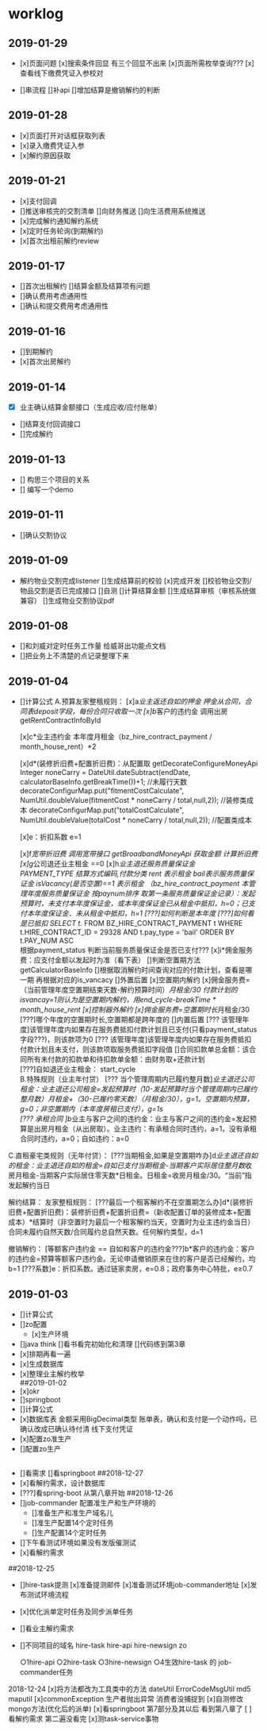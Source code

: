 # worklog
## 2019-01-29
* [x]页面问题
    [x]搜索条件回显 有三个回显不出来
    [x]页面所需枚举查询???
    [x]查看线下缴费凭证入参校对
    
* []串流程
   []补api
   []增加结算是撤销解约的判断
    
    

## 2019-01-28
* [x]页面打开对话框获取列表
* [x]录入缴费凭证入参
* [x]解约原因获取


## 2019-01-21
* [x]支付回调
* []推送审核完的交割清单
    []向财务推送
    []向生活费用系统推送
* [x]完成解约通知解约系统
* [x]定时任务轮询(到期解约)
* [x]首次出租前解约review     

## 2019-01-17
* []首次出租解约
     []结算金额及结算项有问题
* []确认费用考虑通用性
* []确认和提交费用考虑通用性     

## 2019-01-16
* []到期解约
* [x]首次出房解约
## 2019-01-14
* [x] 业主确认结算金额接口（生成应收/应付账单）
* []结算支付回调接口
* []完成解约

## 2019-01-13
* [] 构思三个项目的关系
* [] 编写一个demo


## 2019-01-11
* []确认交割协议

## 2019-01-09
* 解约物业交割完成listener
    []生成结算前的校验
      [x]完成开发
      []校验物业交割/物品交割是否已完成接口
      []自测
    []计算结算金额
    []生成结算审核（审核系统做兼容）
    []生成物业交割协议pdf
## 2019-01-08
* []和刘威对定时任务工作量
     给威哥出功能点文档
* []把业务上不清楚的点记录整理下来
     
## 2019-01-04
* []计算公式
A.预算友家整租规则：
     [x]a*业主返还自如的押金 
         押金从合同，合同表deposit字段，每份合同只收取一次
     [x]b*客户的违约金  调用出房getRentContractInfoById
         
     [x]c*业主违约金  本年度月租金（bz_hire_contract_payment / month_house_rent）*2 
     
     [x]d*(装修折旧费+配置折旧费)：从配置取  getDecorateConfigureMoneyApi
          Integer noneCarry = DateUtil.dateSubtract(endDate, calculatorBaseInfo.getBreakTime())+1;  //未履行天数
          decorateConfigurMap.put("fitmentCostCalculate", NumUtil.doubleValue(fitmentCost * noneCarry / total,null,2));    //装修类成本
          decorateConfigurMap.put("totalCostCalculate", NumUtil.doubleValue(totalCost * noneCarry / total,null,2));        //配置类成本
          
     [x]e：折扣系数   e=1
     
     [x]f*宽带折旧费
          调用宽带接口  getBroadbandMoneyApi 获取金额 计算折旧费
     [x]g*公司退还业主租金
          ==0
     [x]h*业主退还服务质量保证金  
          PAYMENT_TYPE 结算方式编码,付款分类 rent 表示租金  bail表示服务质量保证金  isVacancy(是否空置)==1 表示租金 
          （bz_hire_contract_payment 本管理年度服务质量保证金 按paynum排序 取第一条服务质量保证金记录）：发起预算时，未支付本年度保证金，或本年度保证金已从租金中抵扣，h=0；已支付本年度保证金、未从租金中抵扣，h=1
          [???]如何判断是本年度
          [???]如何看是已抵扣
             SELECT  t.* FROM  BZ_HIRE_CONTRACT_PAYMENT  t  WHERE t.HIRE_CONTRACT_ID = 29328 AND t.pay_type = 'bail'  ORDER BY  t.PAY_NUM ASC   
             根据payment_status 判断当前服务质量保证金是否已支付???
     [x]i*佣金服务费：应支付金额以发起时为准（看下表）
         []判断空置期方法 getCalculatorBaseInfo
         []根据取消解约时间查询对应的付款计划，查看是哪一期 再根据对应的is_vancacy
         []外置后置
           [x]空置期内解约
              [x]佣金服务费=（当前管理年度空置期结束天数-解约预算时间）*月租金/30    付款计划的isvancay=1则认为是空置期内解约，用end_cycle-breakTime * month_house_rent
           [x]控制器外解约
              [x]佣金服务费=空置期时长*月租金/30
                [???]哪个年度的空置期时长,空置期都是跨年度的
         []内置后置
           [??? 该管理年度]该管理年度内如果存在服务费抵扣付款计划且已支付(只看payment_status字段???)，则该款项为0
           [??? 该管理年度]该管理年度内如果存在服务费抵扣付款计划且未支付，则该款项取服务费抵扣字段值
         []合同扣款单总金额：该合同所有未付款的扣款单和待扣款单金额：由财务取+还款计划   
     [???]自如退还业主租金：
     start_cycle    
B.特殊规则（业主年付贷）
     [??? 当个管理周期内已履约整月数]*业主退还公司租金：业主退还公司租金=发起预算时（10-发起预算时当个管理周期内已履约整月数）*月租金+（30-已履约零天数）*（月租金/30），g=1。空置期内预算，g=0；非空置期内（本年度房租已支付），g=1s              
     [??? 承租合同 ]b*业主与客户之间的违约金：业主与客户之间的违约金=发起预算是出房月租金（从出房取）。业主违约：有承租合同时违约，a=1，没有承租合同时违约，a=0；自如违约：a=0

C.直租豪宅类规则（无年付贷）：
     [???当期租金,如果是空置期咋办]d*业主退还自如的租金：业主退还自如的租金=自如已支付当期租金-当期客户实际居住整月数*收房月租金-当期客户实际居住零天数*日租金。日租金=收房月租金/30。“当前”指发起解约当日
 
解约结算：
     友家整租规则：
     [???最后一个租客解约不在空置期怎么办]d*(装修折旧费+配置折旧费)：装修折旧费+配置折旧费=（新收配置订单的装修成本+配置成本）*结算时（非空置时为最后一个租客解约当天，空置时为业主违约金当日）合同未履约自然天数/合同履约总自然天数。任何解约类型，d=1        


撤销解约：
     [等额客户违约金  == 自如和客户的违约金???]b*客户的违约金：客户的违约金=预算等额客户违约金。无论申请撤销原来在住的客户是否已经解约，均b=1
     [???系数]e：折扣系数。通过链家卖房，e=0.8；政府事务中心特批，e≥0.7
     
          
## 2019-01-03
* []计算公式
* []zo配置
    * [x]生产环境
* []java think 
    []看书看完初始化和清理
    []代码练到第3章
* [x]排期再看一遍  
* [x]生成数据库
* [x]整理业主解约枚举  
##2019-01-02
* [x]okr
* []springboot
* []计算公式
* [x]数据库表
     金额采用BigDecimal类型
     账单表，确认和支付是一个动作吗，已确认改成已确认待付清
     线下支付凭证
* [x]配置zo准生产
* []配置zo生产    
##
* []看需求
  []看springboot
##2018-12-27
* [x]看解约需求，设计数据库
* [???]看spring-boot 从第八章开始
##2018-12-26
* []job-commander 配置准生产和生产环境的
   * []准备生产和准生产域名儿
   * []准生产配置14个定时任务
   * []生产配置14个定时任务
* []下午看测试环境如果没有发版催测试
* [x]看解约需求   

##2018-12-25
* []hire-task提测
  [x]准备提测邮件
  [x]准备测试环境job-commander地址
  [x]发布测试环境流程
* [x]优化派单定时任务及同步派单任务  
* []看业主解约需求  
* []不同项目的域名
   hire-task
   hire-api
   hire-newsign
   zo
   
   ○1hire-api 
   ○2hire-task
   ○3hire-newsign
   ○4生效hire-task 的 job-commander任务

    


2018-12-24
[x]将方法都改为工具类中的方法
dateUtil  ErrorCodeMsgUtil  md5 maputil
[x]commonException  生产者抛出异常      消费者没捕捉到
[x]自测修改mongo方法(优化后的派单)
[x]看springboot  第7部分及其以后 看到第八章了
[ ]看解约需求    第二遍没看完
[x]测task-service事物 